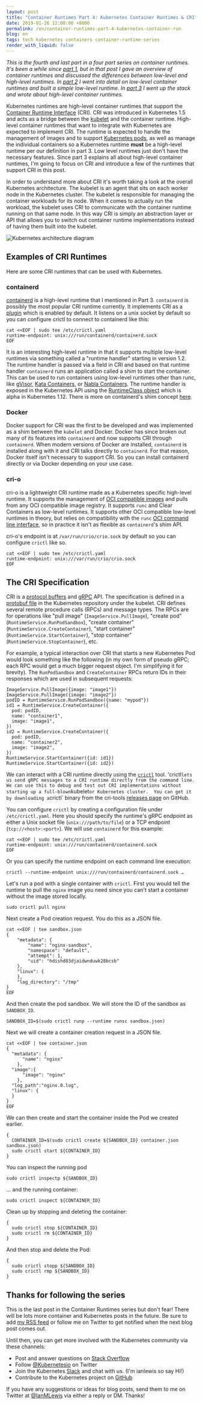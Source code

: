 ```yaml
---
layout: post
title: "Container Runtimes Part 4: Kubernetes Container Runtimes & CRI"
date: 2019-01-26 12:00:00 +0000
permalink: /en/container-runtimes-part-4-kubernetes-container-run
blog: en
tags: tech kubernetes containers container-runtime-series
render_with_liquid: false
---
```


_This is the fourth and last part in a four part series on container runtimes.
It's been a while since
[part 1](https://www.ianlewis.org/en/container-runtimes-part-1-introduction-container-r),
but in that post I gave an overview of container runtimes and discussed the
differences between low-level and high-level runtimes. In
[part 2](https://www.ianlewis.org/en/container-runtimes-part-2-anatomy-low-level-contai)
I went into detail on low-level container runtimes and built a simple low-level
runtime. In
[part 3](https://www.ianlewis.org/en/container-runtimes-part-3-high-level-runtimes)
I went up the stack and wrote about high-level container runtimes._

Kubernetes runtimes are high-level container runtimes that support the
[Container Runtime Interface](https://github.com/kubernetes/community/blob/master/contributors/devel/sig-node/container-runtime-interface.md)
(CRI). CRI was introduced in Kubernetes 1.5 and acts as a bridge between the
[kubelet](https://kubernetes.io/docs/concepts/overview/components/#kubelet) and
the container runtime. High-level container runtimes that want to integrate
with Kubernetes are expected to implement CRI. The runtime is expected to
handle the management of images and to support
[Kubernetes pods](https://www.ianlewis.org/en/what-are-kubernetes-pods-anyway),
as well as manage the individual containers so a Kubernetes runtime **must**
be a high-level runtime per our definition in part 3. Low level runtimes just
don't have the necessary features. Since part 3 explains all about high-level
container runtimes, I'm going to focus on CRI and introduce a few of the
runtimes that support CRI in this post.

In order to understand more about CRI it's worth taking a look at the overall
Kubernetes architecture. The kubelet is an agent that sits on each worker node
in the Kubernetes cluster. The kubelet is responsible for managing the
container workloads for its node. When it comes to actually run the workload,
the kubelet uses CRI to communicate with the container runtime running on that
same node. In this way CRI is simply an abstraction layer or API that allows
you to switch out container runtime implementations instead of having them
built into the kubelet.

<img src="/assets/images/772/CRI.png" alt="Kubernetes architecture diagram" class="align-center" />

## Examples of CRI Runtimes

Here are some CRI runtimes that can be used with Kubernetes.

### containerd

[containerd](https://containerd.io/) is a high-level runtime that I mentioned
in Part 3. `containerd` is possibly the most popular CRI runtime currently. It
implements CRI as a [plugin](https://github.com/containerd/cri) which is
enabled by default. It listens on a unix socket by default so you can configure
crictl to connect to containerd like this:

```shell
cat <<EOF | sudo tee /etc/crictl.yaml
runtime-endpoint: unix:///run/containerd/containerd.sock
EOF
```

It is an interesting high-level runtime in that it supports multiple low-level
runtimes via something called a "runtime handler" starting in version 1.2. The
runtime handler is passed via a field in CRI and based on that runtime handler
`containerd` runs an application called a shim to start the container. This can
be used to run containers using low-level runtimes other than runc, like
[gVisor](https://github.com/google/gvisor),
[Kata Containers](https://katacontainers.io/), or
[Nabla Containers](https://nabla-containers.github.io/). The runtime handler is
exposed in the Kubernetes API using the
[RuntimeClass object](https://kubernetes.io/docs/concepts/containers/runtime-class/)
which is alpha in Kubernetes 1.12. There is more on containerd's shim concept
[here](https://github.com/containerd/containerd/pull/2434).

### Docker

Docker support for CRI was the first to be developed and was implemented as a
shim between the `kubelet` and Docker. Docker has since broken out many of its
features into `containerd` and now supports CRI through `containerd`. When
modern versions of Docker are installed, `containerd` is installed along with
it and CRI talks directly to `containerd`. For that reason, Docker itself isn't
necessary to support CRI. So you can install containerd directly or via Docker
depending on your use case.

### cri-o

cri-o is a lightweight CRI runtime made as a Kubernetes specific high-level
runtime. It supports the management of
[OCI compatible images](https://github.com/opencontainers/image-spec) and pulls
from any OCI compatible image registry. It supports `runc` and Clear Containers
as low-level runtimes. It supports other OCI compatible low-level runtimes in
theory, but relies on compatibility with the `runc`
[OCI command line interface](https://github.com/opencontainers/runtime-tools/blob/master/docs/command-line-interface.md),
so in practice it isn't as flexible as `containerd`'s shim API.

cri-o's endpoint is at `/var/run/crio/crio.sock` by default so you can
configure `crictl` like so.

```shell
cat <<EOF | sudo tee /etc/crictl.yaml
runtime-endpoint: unix:///var/run/crio/crio.sock
EOF
```

## The CRI Specification

CRI is a [protocol buffers](https://developers.google.com/protocol-buffers/)
and [gRPC](https://grpc.io/) API. The specification is defined in a
[protobuf file](https://github.com/kubernetes/kubernetes/blob/master/staging/src/k8s.io/cri-api/pkg/apis/runtime/v1alpha2/api.proto)
in the Kubernetes repository under the kubelet. CRI defines several remote
procedure calls (RPCs) and message types. The RPCs are for operations like
"pull image" (`ImageService.PullImage`), "create pod"
(`RuntimeService.RunPodSandbox`), "create container"
(`RuntimeService.CreateContainer`), "start container"
(`RuntimeService.StartContainer`), "stop container"
(`RuntimeService.StopContainer`), etc.

For example, a typical interaction over CRI that starts a new Kubernetes Pod
would look something like the following (in my own form of pseudo gRPC; each
RPC would get a much bigger request object. I'm simplifying it for brevity).
The `RunPodSandbox` and `CreateContainer` RPCs return IDs in their responses
which are used in subsequent requests:

```text
ImageService.PullImage({image: "image1"})
ImageService.PullImage({image: "image2"})
podID = RuntimeService.RunPodSandbox({name: "mypod"})
id1 = RuntimeService.CreateContainer({
  pod: podID,
  name: "container1",
  image: "image1",
})
id2 = RuntimeService.CreateContainer({
  pod: podID,
  name: "container2",
  image: "image2",
})
RuntimeService.StartContainer({id: id1})
RuntimeService.StartContainer({id: id2})
```

We can interact with a CRI runtime directly using the
[`crictl`](https://github.com/kubernetes-sigs/cri-tools) tool. 'crictl`lets us
send gRPC messages to a CRI runtime directly from the command line. We can use
this to debug and test out CRI implementations without starting up a
full-blown`kubelet`or Kubernetes cluster.  You can get it by downloading
a`crictl` binary from the cri-tools [releases
page](https://github.com/kubernetes-sigs/cri-tools/releases) on GitHub.

You can configure `crictl` by creating a configuration file under
`/etc/crictl.yaml`. Here you should specify the runtime's gRPC endpoint as
either a Unix socket file (`unix:///path/to/file`) or a TCP endpoint
(`tcp://<host>:<port>`). We will use `containerd` for this example:

```shell
cat <<EOF | sudo tee /etc/crictl.yaml
runtime-endpoint: unix:///run/containerd/containerd.sock
EOF
```

Or you can specify the runtime endpoint on each command line execution:

```shell
crictl --runtime-endpoint unix:///run/containerd/containerd.sock …
```

Let's run a pod with a single container with `crictl`. First you would tell the
runtime to pull the `nginx` image you need since you can't start a container
without the image stored locally.

```shell
sudo crictl pull nginx
```

Next create a Pod creation request. You do this as a JSON file.

```shell
cat <<EOF | tee sandbox.json
{
    "metadata": {
        "name": "nginx-sandbox",
        "namespace": "default",
        "attempt": 1,
        "uid": "hdishd83djaidwnduwk28bcsb"
    },
    "linux": {
    },
    "log_directory": "/tmp"
}
EOF
```

And then create the pod sandbox. We will store the ID of the sandbox as
`SANDBOX_ID`.

```shell
SANDBOX_ID=$(sudo crictl runp --runtime runsc sandbox.json)
```

Next we will create a container creation request in a JSON file.

```shell
cat <<EOF | tee container.json
{
  "metadata": {
      "name": "nginx"
    },
  "image":{
      "image": "nginx"
    },
  "log_path":"nginx.0.log",
  "linux": {
  }
}
EOF
```

We can then create and start the container inside the Pod we created earlier.

```shell
{
  CONTAINER_ID=$(sudo crictl create ${SANDBOX_ID} container.json sandbox.json)
  sudo crictl start ${CONTAINER_ID}
}
```

You can inspect the running pod

```shell
sudo crictl inspectp ${SANDBOX_ID}
```

… and the running container:

```shell
sudo crictl inspect ${CONTAINER_ID}
```

Clean up by stopping and deleting the container:

```shell
{
  sudo crictl stop ${CONTAINER_ID}
  sudo crictl rm ${CONTAINER_ID}
}
```

And then stop and delete the Pod:

```shell
{
  sudo crictl stopp ${SANDBOX_ID}
  sudo crictl rmp ${SANDBOX_ID}
}
```

## Thanks for following the series

This is the last post in the Container Runtimes series but don't fear! There
will be lots more container and Kubernetes posts in the future. Be sure to add
[my RSS feed](https://www.ianlewis.org/feed/enfeed) or follow me on Twitter to
get notified when the next blog post comes out.

Until then, you can get more involved with the Kubernetes community via these
channels:

- Post and answer questions on [Stack Overflow](http://stackoverflow.com/questions/tagged/kubernetes)
- Follow [@Kubernetesio](https://twitter.com/kubernetesio) on Twitter
- Join the Kubernetes [Slack](http://slack.k8s.io/) and chat with us. (I'm ianlewis so say Hi!)
- Contribute to the Kubernetes project on [GitHub](https://github.com/kubernetes/kubernetes)

If you have any suggestions or ideas for blog posts, send them to me on Twitter
at [@IanMLewis](https://twitter.com/IanMLewis) via either a reply or DM.
Thanks!

